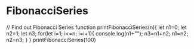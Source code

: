 # FibonacciSeries
// Find out Fibonacci Series
function printFibonacciSeries(n){
    let n1=0;
    let n2=1;
    let n3;
    for(let i=1; i<=n; i=i+1){
        console.log(n1+"");
        n3=n1+n2;
        n1=n2;
        n2=n3;
    }
}
printFibonacciSeries(100)
